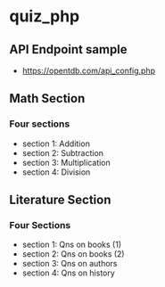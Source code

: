 # quiz_php

## API Endpoint sample
- https://opentdb.com/api_config.php

## Math Section
### Four sections
- section 1: Addition
- section 2: Subtraction
- section 3: Multiplication
- section 4: Division

## Literature Section
### Four Sections
- section 1: Qns on books (1)
- section 2: Qns on books (2)
- section 3: Qns on authors
- section 4: Qns on history
#
